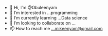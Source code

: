 - 👋 Hi, I’m @Obuleenyam
- 👀 I’m interested in ...programming 
- 🌱 I’m currently learning ...Data science 
- 💞️ I’m looking to collaborate on ...
- 📫 How to reach me ...mikeenyam@gmail.com 

<!---
Obuleenyam/Obuleenyam is a ✨ special ✨ repository because its `README.md` (this file) appears on your GitHub profile.
You can click the Preview link to take a look at your changes.
--->
